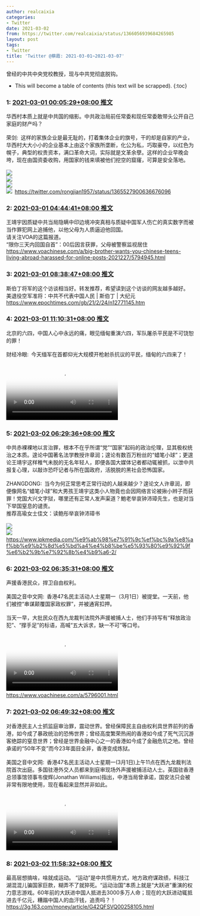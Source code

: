```yaml
---
author: realcaixia
categories:
- Twitter
date: 2021-03-02
from: https://twitter.com/realcaixia/status/1366056939684265985
layout: post
tags:
- Twitter
title: 'Twitter @蔡霞: 2021-03-01~2021-03-07'
---
```


曾经的中共中央党校教授，现与中共党彻底脱钩。 

* This will become a table of contents (this text will be scrapped).
{:toc}

### 1: [2021-03-01 00:05:29+08:00 推文](https://twitter.com/realcaixia/status/1366056939684265985)

华西村本质上就是中共国的缩影。中共政治局前任常委和现任常委敢带头公开自己家庭的财产吗？<br><br>荣剑: 这样的家族企业是最无耻的，打着集体企业的旗号，干的却是自家的产业，华西村大大小小的企业基本上由这个家族所垄断，化公为私，巧取豪夺，以红色为幌子，典型的权贵资本，满口革命大词，实际就是文革余孽。这样的企业早晚会垮，现在由国资委收购，用国家的钱来填被他们挖空的窟窿，可算是安全落地。<br><br><img style src="https://pbs.twimg.com/media/EvP7Pm1VgAAy1M2?format=jpg&name=orig" referrerpolicy="no-referrer"><br><img style src="https://pbs.twimg.com/media/EvP7QlQVkAI8KJ9?format=jpg&name=orig" referrerpolicy="no-referrer"><br><img style src="https://pbs.twimg.com/media/EvP7RaCU4AAdDzg?format=jpg&name=orig" referrerpolicy="no-referrer"><br><img style src="https://pbs.twimg.com/media/EvP7SCCVkAAdVpu?format=jpg&name=orig" referrerpolicy="no-referrer"> <a href="https://twitter.com/rongjian1957/status/1365527900636676096" target="_blank" rel="noopener noreferrer">https://twitter.com/rongjian1957/status/1365527900636676096</a>

### 2: [2021-03-01 04:44:41+08:00 推文](https://twitter.com/realcaixia/status/1366127203969294341)

王靖宇因质疑中共当局隐瞒中印边境冲突真相与质疑中国军人伤亡的真实数字而被当作罪犯网上追捕他，以他父母为人质逼迫他回国。<br>请关注VOA的这篇报道。<br>“限你三天内回国自首”：00后因言获罪，父母被警察监视居住 <a href="https://www.voachinese.com/a/big-brother-wants-you-chinese-teens-living-abroad-harassed-for-online-posts-2021227/5794945.html" target="_blank" rel="noopener noreferrer">https://www.voachinese.com/a/big-brother-wants-you-chinese-teens-living-abroad-harassed-for-online-posts-2021227/5794945.html</a>

### 3: [2021-03-01 08:38:47+08:00 推文](https://twitter.com/realcaixia/status/1366186116865474563)

斯伯丁将军的这个访谈相当好。转发推荐，希望读到这个访谈的网友越多越好。<br>美退役空军准将：中共不代表中国人民 | 斯伯丁 | 大纪元 <a href="https://www.epochtimes.com/gb/21/2/24/n12771145.htm" target="_blank" rel="noopener noreferrer">https://www.epochtimes.com/gb/21/2/24/n12771145.htm</a>

### 4: [2021-03-01 11:10:31+08:00 推文](https://twitter.com/realcaixia/status/1366224301385482244)

北京的六四，中国人心中永远的痛，眼见缅甸重演六四，军队屠杀平民是不可饶恕的罪！<br><br>财经冷眼: 今天缅军在首都仰光大规模开枪射杀抗议的平民，缅甸的六四来了！<br><br><video src="https://video.twimg.com/ext_tw_video/1365471563357827072/pu/vid/512x272/cqauugNfe4TTcZ-C.mp4?tag=10" controls="controls" poster="https://pbs.twimg.com/ext_tw_video_thumb/1365471563357827072/pu/img/DGNKvfy7C7fu72dt.jpg"></video>

### 5: [2021-03-02 06:29:36+08:00 推文](https://twitter.com/realcaixia/status/1366515996190769152)

中共赤裸裸地以言治罪，根本不在乎所谓“党”“国家”起码的政治伦理，显其极权统治之本质。遑论中国著名法学教授许章润；遑论有数百万粉丝的“蜡笔小球”；更遑论王靖宇这样稚气未脱的无名年轻人，即便各国大媒体记者都动辄被抓，以泄中共报复心理，以敲诈恐吓记者与所在国政府，活脱脱的黑社会恐怖国家。<br><br>ZHANGDONG: 当今为何正常思考正常行动的人越来越少？遑论文人许章润，即便像网名“蜡笔小球”和大男孩王靖宇这类小人物竟也会因网络言论被揪小辫子而获罪！党国大兴文字狱，哪里还有正常人发声渠道？鮑老举哀钟沛璋先生，也是对当下举国窒息的谴责。<br>推荐高瑜女士佳文：读鲍彤举哀钟沛璋书<br><br><img style src="https://pbs.twimg.com/media/EvbBlL2XAAEltUa?format=jpg&name=orig" referrerpolicy="no-referrer"><br><img style src="https://pbs.twimg.com/media/EvbBliqXMAUVpYE?format=jpg&name=orig" referrerpolicy="no-referrer"> <a href="https://www.ipkmedia.com/%e9%ab%98%e7%91%9c%ef%bc%9a%e8%af%bb%e9%b2%8d%e5%bd%a4%e4%b8%be%e5%93%80%e9%92%9f%e6%b2%9b%e7%92%8b%e4%b9%a6-2/" target="_blank" rel="noopener noreferrer">https://www.ipkmedia.com/%e9%ab%98%e7%91%9c%ef%bc%9a%e8%af%bb%e9%b2%8d%e5%bd%a4%e4%b8%be%e5%93%80%e9%92%9f%e6%b2%9b%e7%92%8b%e4%b9%a6-2/</a>

### 6: [2021-03-02 06:35:31+08:00 推文](https://twitter.com/realcaixia/status/1366517485785280522)

声援香港民众，捍卫自由权利。<br><br>美国之音中文网: 香港47名民主活动人士星期一（3月1日）被提堂。一天前，他们被控“串谋颠覆国家政权罪”，并被通宵扣押。<br><br>当天一早，大批民众在西九龙裁判法院外声援被捕人士，他们手持写有“释放政治犯”、“撑手足”的标语，高喊“五大诉求，缺一不可”等口号。<br><br><video src="https://video.twimg.com/amplify_video/1366429339252908035/vid/720x720/gXTnGDCcAi2bwfNk.mp4?tag=13" controls="controls" poster="https://pbs.twimg.com/media/EvaM_j5XAAcScok?format=jpg&name=orig"></video> <a href="https://www.voachinese.com/a/5796001.html" target="_blank" rel="noopener noreferrer">https://www.voachinese.com/a/5796001.html</a>

### 7: [2021-03-02 06:49:32+08:00 推文](https://twitter.com/realcaixia/status/1366521013283016715)

对香港民主人士抓监庭审治罪，震动世界。曾经保障民主自由权利具世界前列的香港，如今成了暴政统治的恐怖世界；曾经高度繁荣热闹的香港如今成了死气沉沉游客绝踪的窒息世界；曾经是世界金融中心之一的香港如今成了金融危坑之地。曾经承诺的“50年不变”而今23年面目全非，香港变成炼狱。<br><br>美国之音中文网: 香港47名民主活动人士星期一(3月1日)上午11点在西九龙裁判法院首次出庭。多国驻港外交人员都来到庭审现场外声援被捕活动人士。英国驻香港总领事馆领事韦俊辉(Jonathan Williams)指出，中港当局曾承诺，国安法只会被非常有限地使用，现在看起来显然并非如此。<br><br><video src="https://video.twimg.com/amplify_video/1366464736171352069/vid/720x720/pQn09Yw4wqqsUjVq.mp4?tag=13" controls="controls" poster="https://pbs.twimg.com/media/Evat3SSXEAA_yyK?format=jpg&name=orig"></video>

### 8: [2021-03-02 11:58:32+08:00 推文](https://twitter.com/realcaixia/status/1366598773024165888)

最高层想搞啥，啥就成运动。 “运动”是中共惯用方式，地方政府谋政绩，科技江湖混混儿骗国家巨款，糊弄不了就猝死。“运动治国”本质上就是“大跃进”重演的权力意志游戏。60年前的大跃进中国人抵进去3000多万人命；现在的大跃进动辄抵进去千亿元，糟蹋中国人的血汗钱，追责吗？！ <a href="https://3g.163.com/money/article/G42QFSVQ00258105.html" target="_blank" rel="noopener noreferrer">https://3g.163.com/money/article/G42QFSVQ00258105.html</a>

